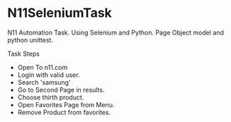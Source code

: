 # N11SeleniumTask
N11 Automation Task. Using Selenium and Python. 
Page Object model and python unittest.

  Task Steps
- Open To n11.com
- Login with valid user.
- Search 'samsung'
- Go to Second Page in results.
- Choose thirth product.
- Open Favorites Page from Menu.
- Remove Product from favorites.


